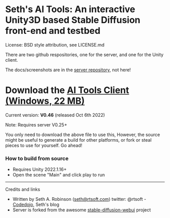 
# Seth's AI Tools: An interactive Unity3D based Stable Diffusion front-end and testbed

License:  BSD style attribution, see LICENSE.md

There are two github respositories, one for the server, and one for the Unity client.

The docs/screenshots are in the [server repository](https://github.com/SethRobinson/aitools_server), not here!

# Download the [AI Tools Client (Windows, 22 MB)](https://www.rtsoft.com/files/SethsAIToolsWindows.zip)

Current version: **V0.46** (released Oct 6th 2022)

Note: Requires server V0.25+

You only need to download the above file to use this, However, the source might be useful to generate a build for other platforms, or fork or steal pieces to use for yourself.  Go ahead!

### How to build from source

* Requires Unity 2022.1.16+
* Open the scene "Main" and click play to run

---

Credits and links

- Written by Seth A. Robinson (seth@rtsoft.com) twitter: @rtsoft - [Codedojo](https://www.codedojo.com), Seth's blog
- Server is forked from the awesome [stable-diffusion-webui](https://github.com/AUTOMATIC1111/stable-diffusion-webui) project
